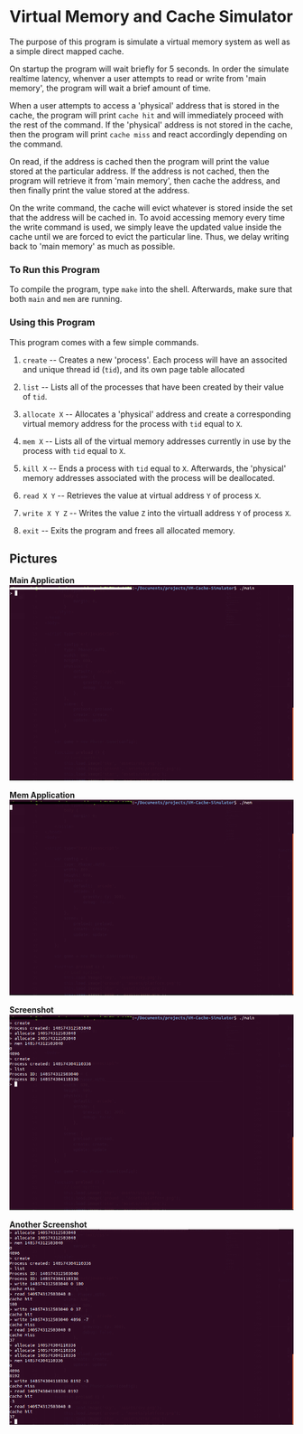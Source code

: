 # Virtual Memory and Cache Simulator

The purpose of this program is simulate a virtual memory system as well as a
simple direct mapped cache.

On startup the program will wait briefly for 5 seconds. In order the simulate
realtime latency, whenver a user attempts to read or write from 'main memory',
the program will wait a brief amount of time.

When a user attempts to access a 'physical' address that is stored
in the cache, the program will print `cache hit` and will immediately proceed
with the rest of the command. If the 'physical' address is not stored in the
cache, then the program will print `cache miss` and react accordingly depending
on the command.

On read, if the address is cached then the program will print the value stored
at the particular address. If the address is not cached, then the program will
retrieve it from 'main memory', then cache the address, and then finally print
the value stored at the address.

On the write command, the cache will evict whatever is stored inside the set 
that the address will be cached in. To avoid accessing memory every time the
write command is used, we simply leave the updated value inside the cache 
until we are forced to evict the particular line. Thus, we delay writing back
to 'main memory' as much as possible.

### To Run this Program
To compile the program, type `make` into the shell. Afterwards, make sure
that both `main` and `mem` are running.

### Using this Program
This program comes with a few simple commands.

1. `create` -- Creates a new 'process'. Each process will have an associted 
and unique thread id (`tid`), and its own page table allocated

2. `list` -- Lists all of the processes that have been created by their value
of `tid`.

3. `allocate X` -- Allocates a 'physical' address and create a corresponding 
virtual memory address for the process with `tid` equal to `X`.

4. `mem X` -- Lists all of the virtual memory addresses currently in use by 
the process with `tid` equal to `X`.

5. `kill X` -- Ends a process with `tid` equal to `X`. Afterwards, the 
'physical' memory addresses associated with the process will be deallocated.

6. `read X Y` -- Retrieves the value at virtual address `Y` of process `X`.

7. `write X Y Z` -- Writes the value `Z` into the virtuall address `Y` of 
process `X`.

8. `exit` -- Exits the program and frees all allocated memory.

## Pictures
__Main Application__
![alt text](./docs/images/screenshot_1.png "Main Application")

__Mem Application__
![alt text](./docs/images/screenshot_2.png "Mem Application")

__Screenshot__
![alt text](./docs/images/screenshot_3.png "Mem Application")

__Another Screenshot__
![alt text](./docs/images/screenshot_4.png "Mem Application")
